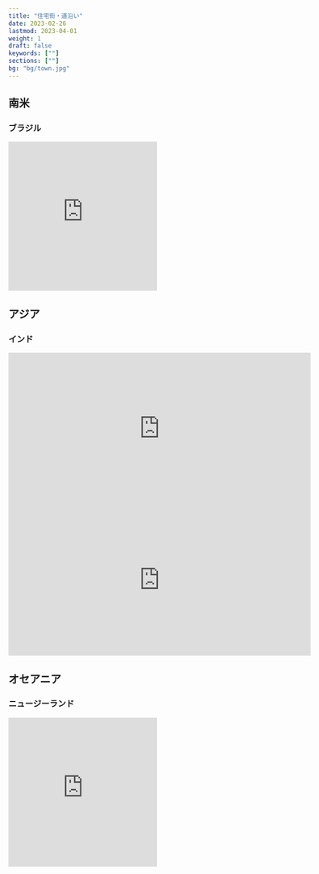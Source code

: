 ```yaml
---
title: "住宅街・道沿い"
date: 2023-02-26
lastmod: 2023-04-01
weight: 1
draft: false
keywords: [""]
sections: [""]
bg: "bg/town.jpg"
---
```


## 南米

### ブラジル

<div class="googlemap-if">
<iframe src="https://www.google.com/maps/embed?pb=!4v1678448956738!6m8!1m7!1sVVi0F8DxeJoHZXUEk31mTA!2m2!1d-10.90014765817453!2d-61.90623450766311!3f25.30363757622058!4f-10.928635251586996!5f0.6632697491677132" width="295" height="295" style="border:0;" allowfullscreen="" loading="lazy" referrerpolicy="no-referrer-when-downgrade"></iframe>
</div>

## アジア
### インド

<div class="googlemap-if">
<iframe src="https://www.google.com/maps/embed?pb=!4v1677998646949!6m8!1m7!1sgfxwa0hFaSLaOpFKpCfB6g!2m2!1d12.25069124368757!2d76.63278971828433!3f87.77250413498383!4f-0.8944589066536537!5f2.852619956404351" width="600" height="300" style="border:0;" allowfullscreen="" loading="lazy" referrerpolicy="no-referrer-when-downgrade"></iframe>
<iframe src="https://www.google.com/maps/embed?pb=!4v1677998475773!6m8!1m7!1ssnHawarAgKIXL0yAtRLWrQ!2m2!1d12.21545315353623!2d78.05666715783202!3f245.7579591037182!4f2.174558204197197!5f0.4000000000000002" width="600" height="300" style="border:0;" allowfullscreen="" loading="lazy" referrerpolicy="no-referrer-when-downgrade"></iframe>
</div>

## オセアニア
### ニュージーランド

<div class="googlemap-if">
<iframe src="https://www.google.com/maps/embed?pb=!4v1678018410260!6m8!1m7!1sqXL1cu8aak23SEluAOxLyQ!2m2!1d-41.3133512575108!2d174.8182158335465!3f113.54400920000258!4f5.019961809559376!5f2.8069788287233477" width="295" height="295" style="border:0;" allowfullscreen="" loading="lazy" referrerpolicy="no-referrer-when-downgrade"></iframe></div>
